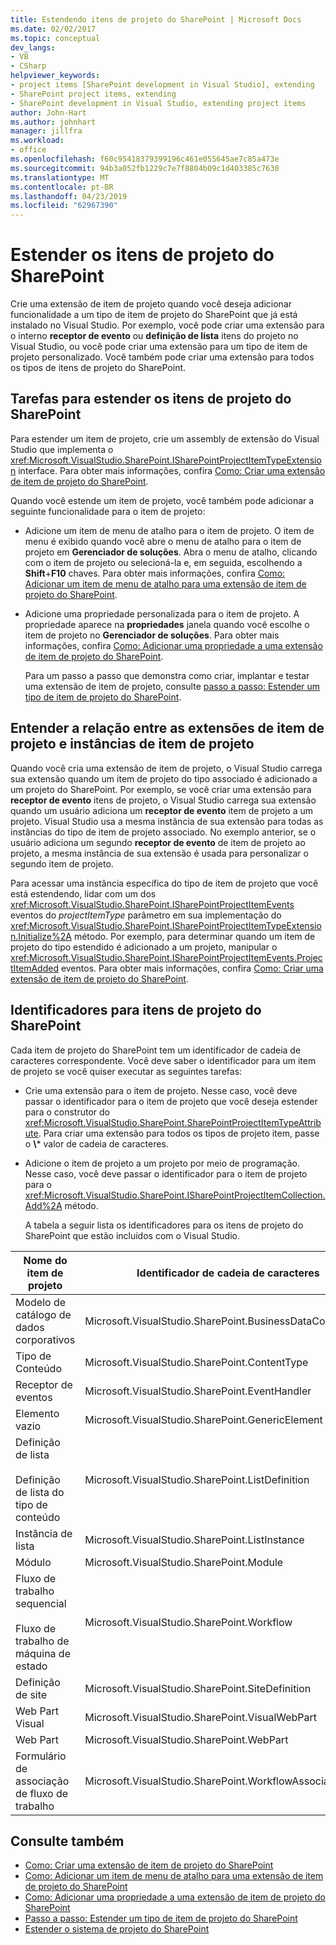```yaml
---
title: Estendendo itens de projeto do SharePoint | Microsoft Docs
ms.date: 02/02/2017
ms.topic: conceptual
dev_langs:
- VB
- CSharp
helpviewer_keywords:
- project items [SharePoint development in Visual Studio], extending
- SharePoint project items, extending
- SharePoint development in Visual Studio, extending project items
author: John-Hart
ms.author: johnhart
manager: jillfra
ms.workload:
- office
ms.openlocfilehash: f60c95418379399196c461e055645ae7c85a473e
ms.sourcegitcommit: 94b3a052fb1229c7e7f8804b09c1d403385c7630
ms.translationtype: MT
ms.contentlocale: pt-BR
ms.lasthandoff: 04/23/2019
ms.locfileid: "62967390"
---
```

# <a name="extend-sharepoint-project-items"></a>Estender os itens de projeto do SharePoint
  Crie uma extensão de item de projeto quando você deseja adicionar funcionalidade a um tipo de item de projeto do SharePoint que já está instalado no Visual Studio. Por exemplo, você pode criar uma extensão para o interno **receptor de evento** ou **definição de lista** itens do projeto no Visual Studio, ou você pode criar uma extensão para um tipo de item de projeto personalizado. Você também pode criar uma extensão para todos os tipos de itens de projeto do SharePoint.

## <a name="tasks-for-extending-sharepoint-project-items"></a>Tarefas para estender os itens de projeto do SharePoint
 Para estender um item de projeto, crie um assembly de extensão do Visual Studio que implementa o <xref:Microsoft.VisualStudio.SharePoint.ISharePointProjectItemTypeExtension> interface. Para obter mais informações, confira [Como: Criar uma extensão de item de projeto do SharePoint](../sharepoint/how-to-create-a-sharepoint-project-item-extension.md).

 Quando você estende um item de projeto, você também pode adicionar a seguinte funcionalidade para o item de projeto:

- Adicione um item de menu de atalho para o item de projeto. O item de menu é exibido quando você abre o menu de atalho para o item de projeto em **Gerenciador de soluções**. Abra o menu de atalho, clicando com o item de projeto ou selecioná-la e, em seguida, escolhendo a **Shift**+**F10** chaves. Para obter mais informações, confira [Como: Adicionar um item de menu de atalho para uma extensão de item de projeto do SharePoint](../sharepoint/how-to-add-a-shortcut-menu-item-to-a-sharepoint-project-item-extension.md).

- Adicione uma propriedade personalizada para o item de projeto. A propriedade aparece na **propriedades** janela quando você escolhe o item de projeto no **Gerenciador de soluções**. Para obter mais informações, confira [Como: Adicionar uma propriedade a uma extensão de item de projeto do SharePoint](../sharepoint/how-to-add-a-property-to-a-sharepoint-project-item-extension.md).

  Para um passo a passo que demonstra como criar, implantar e testar uma extensão de item de projeto, consulte [passo a passo: Estender um tipo de item de projeto do SharePoint](../sharepoint/walkthrough-extending-a-sharepoint-project-item-type.md).

## <a name="understand-the-relationship-between-project-item-extensions-and-project-item-instances"></a>Entender a relação entre as extensões de item de projeto e instâncias de item de projeto
 Quando você cria uma extensão de item de projeto, o Visual Studio carrega sua extensão quando um item de projeto do tipo associado é adicionado a um projeto do SharePoint. Por exemplo, se você criar uma extensão para **receptor de evento** itens de projeto, o Visual Studio carrega sua extensão quando um usuário adiciona um **receptor de evento** item de projeto a um projeto. Visual Studio usa a mesma instância de sua extensão para todas as instâncias do tipo de item de projeto associado. No exemplo anterior, se o usuário adiciona um segundo **receptor de evento** de item de projeto ao projeto, a mesma instância de sua extensão é usada para personalizar o segundo item de projeto.

 Para acessar uma instância específica do tipo de item de projeto que você está estendendo, lidar com um dos <xref:Microsoft.VisualStudio.SharePoint.ISharePointProjectItemEvents> eventos do *projectItemType* parâmetro em sua implementação do <xref:Microsoft.VisualStudio.SharePoint.ISharePointProjectItemTypeExtension.Initialize%2A> método. Por exemplo, para determinar quando um item de projeto do tipo estendido é adicionado a um projeto, manipular o <xref:Microsoft.VisualStudio.SharePoint.ISharePointProjectItemEvents.ProjectItemAdded> eventos. Para obter mais informações, confira [Como: Criar uma extensão de item de projeto do SharePoint](../sharepoint/how-to-create-a-sharepoint-project-item-extension.md).

## <a name="identifiers-for-sharepoint-project-items"></a>Identificadores para itens de projeto do SharePoint
 Cada item de projeto do SharePoint tem um identificador de cadeia de caracteres correspondente. Você deve saber o identificador para um item de projeto se você quiser executar as seguintes tarefas:

- Crie uma extensão para o item de projeto. Nesse caso, você deve passar o identificador para o item de projeto que você deseja estender para o construtor do <xref:Microsoft.VisualStudio.SharePoint.SharePointProjectItemTypeAttribute>. Para criar uma extensão para todos os tipos de projeto item, passe o **\\*** valor de cadeia de caracteres.

- Adicione o item de projeto a um projeto por meio de programação. Nesse caso, você deve passar o identificador para o item de projeto para o <xref:Microsoft.VisualStudio.SharePoint.ISharePointProjectItemCollection.Add%2A> método.

  A tabela a seguir lista os identificadores para os itens de projeto do SharePoint que estão incluídos com o Visual Studio.

|Nome do item de projeto|Identificador de cadeia de caracteres|
|-----------------------|-----------------------|
|Modelo de catálogo de dados corporativos|Microsoft.VisualStudio.SharePoint.BusinessDataConnectivity|
|Tipo de Conteúdo|Microsoft.VisualStudio.SharePoint.ContentType|
|Receptor de eventos|Microsoft.VisualStudio.SharePoint.EventHandler|
|Elemento vazio|Microsoft.VisualStudio.SharePoint.GenericElement|
|Definição de lista<br /><br /> Definição de lista do tipo de conteúdo|Microsoft.VisualStudio.SharePoint.ListDefinition|
|Instância de lista|Microsoft.VisualStudio.SharePoint.ListInstance|
|Módulo|Microsoft.VisualStudio.SharePoint.Module|
|Fluxo de trabalho sequencial<br /><br /> Fluxo de trabalho de máquina de estado|Microsoft.VisualStudio.SharePoint.Workflow|
|Definição de site|Microsoft.VisualStudio.SharePoint.SiteDefinition|
|Web Part Visual|Microsoft.VisualStudio.SharePoint.VisualWebPart|
|Web Part|Microsoft.VisualStudio.SharePoint.WebPart|
|Formulário de associação de fluxo de trabalho|Microsoft.VisualStudio.SharePoint.WorkflowAssociation|

## <a name="see-also"></a>Consulte também
- [Como: Criar uma extensão de item de projeto do SharePoint](../sharepoint/how-to-create-a-sharepoint-project-item-extension.md)
- [Como: Adicionar um item de menu de atalho para uma extensão de item de projeto do SharePoint](../sharepoint/how-to-add-a-shortcut-menu-item-to-a-sharepoint-project-item-extension.md)
- [Como: Adicionar uma propriedade a uma extensão de item de projeto do SharePoint](../sharepoint/how-to-add-a-property-to-a-sharepoint-project-item-extension.md)
- [Passo a passo: Estender um tipo de item de projeto do SharePoint](../sharepoint/walkthrough-extending-a-sharepoint-project-item-type.md)
- [Estender o sistema de projeto do SharePoint](../sharepoint/extending-the-sharepoint-project-system.md)
